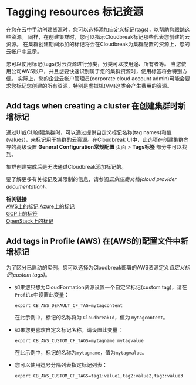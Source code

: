 # Tagging resources 标记资源

在您在云中手动创建资源时，您可以选择添加自定义标记(tags)，以帮助您跟踪这些资源。 同样，在创建集群时，您可以指示Cloudbreak标记那些代表您创建的云资源。 在集群创建期间添加的标记将会在Cloudbreak为集群配置的资源上，您的云帐户中显示。

您可以使用标记(tags)对云资源进行分类，分类可以按用途、所有者等。 当您使用公司AWS账户，并且想要快速识别属于您的集群资源时，使用标签将会特别方便。 实际上，您的企业云帐户管理员(corporate cloud account admin)可能会要求您标记您创建的所有资源，特别是虚拟机(VM)这类会产生费用的资源。

## Add tags when creating a cluster 在创建集群时新增标记

通过UI或CLI创建集群时，可以通过提供自定义标记名称(tag names)和值(values)，来标记用于集群的云资源。在Cloudbreak UI中，此选项在创建集群向导的高级设置 **General Configuration常规配置** 页面 > **Tags标签** 部分中可以找到。

集群创建完成后是无法通过Cloudbreak添加标记的。

[comment]: <> (Commenting out the content which does not apply but we may want to add it in the future.)
[comment]: <> (When you clone your cluster, all tags associated with the source cluster will be added to the template of the clone.)  
[comment]: <> (When you save a cluster template, all tags will be saved as part of the template, and they will be listed on the cluster template page.)

要了解更多有关标记及其限制的信息，请参阅*云供应商文档(cloud provider documentation)*。

**相关链接**  
[AWS上的标记](http://docs.aws.amazon.com/AWSEC2/latest/UserGuide/Using_Tags.html)
[Azure上的标记](https://docs.microsoft.com/en-us/azure/azure-resource-manager/resource-group-using-tags)  
[GCP上的标签](https://cloud.google.com/resource-manager/docs/using-labels)  
[OpenStack上的标记](https://docs.openstack.org/mitaka/networking-guide/ops-resource-tags.html)  

## Add tags in Profile (AWS) 在(AWS的)配置文件中新增标记

为了区分已启动的实例，您可以选择为Cloudbreak部署的AWS资源定义*自定义标记(custom tags)*。

* 如果您只想为CloudFormation资源设置一个自定义标记(custom tag)，请在`Profile`中设置此变量：

    ```export CB_AWS_DEFAULT_CF_TAG=mytagcontent```

    在此示例中，标记的名称将为 `CloudbreakId`，值为 `mytagcontent`。

* 如果您更喜欢自定义标记名称，请设置此变量：

    ```export CB_AWS_CUSTOM_CF_TAGS=mytagname:mytagvalue```

    在此示例中，标记的名称为`mytagname`，值为`mytagvalue`。

* 您可以使用逗号分隔列表指定标记列表：

    ```export CB_AWS_CUSTOM_CF_TAGS=tag1:value1,tag2:value2,tag3:value3```
